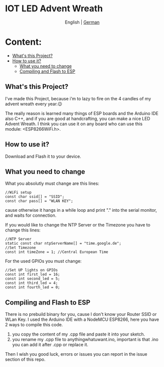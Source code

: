 # IOT LED Advent Wreath

<p align="center">
  <span>English</span> |
  <a href="https://github.com/lucki1000/Advent_ESP/blob/main/lang/readme_de.md">German</a>
</p>

# Content:
- [What's this Project?](#whatsthis)
- [How to use it?](#howtouseit)
  - [What you need to change](#changes)
  - [Compiling and Flash to ESP](#compileandflash)

## What's this Project?<a name="whatsthis"></a>

I've made this Project, because i'm to lazy to fire on the 4 candles of my advent wreath every year.:wink:

The really reason is learned many things of ESP boards and the Arduino IDE also C++, and if you are good at handcrafting, you can make a nice LED Advent Wreath. I think you can use it on any board who can use this module: <ESP8266WiFi.h>.

## How to use it?<a name="howtouseit"></a>

Download and Flash it to your device.

## What you need to change<a name="changes"></a>

What you absolutly must change are this lines:
```
//WiFi setup
const char ssid[] = "SSID";
const char pass[] = "WLAN KEY";
```
cause otherwise it hangs in a while loop and print "." into the serial monitor, and waits for connection. 

If you would like to change the NTP Server or the Timezone you have to change this lines:
```
//NTP Server
static const char ntpServerName[] = "time.google.de";
//Set Timezone
const int timeZone = 1; //Central European Time
```

For the used GPIOs you must change:
```
//Set UP lights on GPIOs
const int first_led = 16;
const int second_led = 5;
const int third_led = 4;
const int fourth_led = 0;
```

## Compiling and Flash to ESP<a name="compileandflash"></a>

There is no prebuild binary for you, cause I don't know your Router SSID or WLan Key.
I used the Arduino IDE with a NodeMCU ESP8266, here you have 2 ways to compile this code.
1. you copy the content of my .cpp file and paste it into your sketch.
2. you rename my .cpp file to anythingwhatuwant.ino, important is that .ino you can add it after .cpp or replace it.

Then I wish you good luck, errors or issues you can report in the issue section of this repo.
